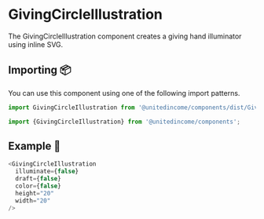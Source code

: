 # GivingCircleIllustration

The GivingCircleIllustration component creates a giving hand illuminator using inline SVG.

## Importing 📦

You can use this component using one of the following import patterns.

```javascript
import GivingCircleIllustration from '@unitedincome/components/dist/GivingCircleIllustration';
```

```javascript
import {GivingCircleIllustration} from '@unitedincome/components';
```

## Example 🚀

```javascript
<GivingCircleIllustration
  illuminate={false}
  draft={false}
  color={false}
  height="20"
  width="20"
/>
```
